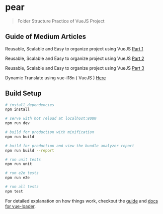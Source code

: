 # pear

> Folder Structure Practice of VueJS Project

## Guide of Medium Articles

Reusable, Scalable and Easy to organize project using VueJS [Part 1](https://medium.com/hong-kong-tech/reusable-scalable-and-easy-to-organize-project-using-vuejs-part-1-d08fa83b8581)

Reusable, Scalable and Easy to organize project using VueJS [Part 2](https://medium.com/hong-kong-tech/reusable-scalable-and-easy-to-organize-project-using-vuejs-part-2-c7e82044d7fc)

Reusable, Scalable and Easy to organize project using VueJS [Part 3](https://medium.com/hong-kong-tech/reusable-scalable-and-easy-to-organize-project-using-vuejs-part-3-ed8cba6b4dfe)

Dynamic Translate using vue-i18n ( VueJS ) [Here](https://medium.com/hong-kong-tech/dynamic-translate-using-vue-i18n-vuejs-c730093a63e2)


## Build Setup

``` bash
# install dependencies
npm install

# serve with hot reload at localhost:8080
npm run dev

# build for production with minification
npm run build

# build for production and view the bundle analyzer report
npm run build --report

# run unit tests
npm run unit

# run e2e tests
npm run e2e

# run all tests
npm test
```

For detailed explanation on how things work, checkout the [guide](http://vuejs-templates.github.io/webpack/) and [docs for vue-loader](http://vuejs.github.io/vue-loader).

